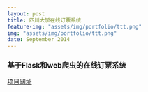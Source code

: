 ```yaml
---
layout: post
title: 四川大学在线订票系统
feature-img: "assets/img/portfolio/ttt.png"
img: "assets/img/portfolio/ttt.png"
date: September 2014
---
```



### 基于Flask和web爬虫的在线订票系统

[项目网址](http://scuxc.top:5000/)
